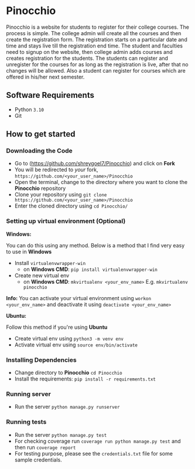 # Pinocchio

Pinocchio is a website for students to register for their college courses. The process is simple. The college admin will create all the courses and then create the registration form. The registration starts on a particular date and time and stays live till the registration end time. The student and faculties need to signup on the website, then college admin adds courses and creates registration for the students. The students can register and unregister for the courses for as long as the registration is live, after that no changes will be allowed. Also a student can register for courses which are offered in his/her next semester.

## Software Requirements

* Python `3.10`
* Git

## How to get started

### Downloading the Code

* Go to (<https://github.com/shreygoel7/Pinocchio>) and click on **Fork**
* You will be redirected to *your* fork, `https://github.com/<your_user_name>/Pinocchio`
* Open the terminal, change to the directory where you want to clone the **Pinocchio** repository
* Clone your repository using `git clone https://github.com/<your_user_name>/Pinocchio`
* Enter the cloned directory using `cd Pinocchio/`

### Setting up virtual environment (Optional)

**Windows:**

You can do this using any method. Below is a method that I find very easy to use in **Windows**
* Install `virtualenvwrapper-win`  
  * on **Windows CMD**: `pip install virtualenvwrapper-win`
* Create new virtual env
  * on **Windows CMD**: `mkvirtualenv <your_env_name>` E.g. `mkvirtualenv pinocchio`

**Info:** You can activate your virtual environment using `workon <your_env_name>` and deactivate it using `deactivate <your_env_name>`

**Ubuntu:**

Follow this method if you're using **Ubuntu**
* Create virtual env using `python3 -m venv env`
* Activate virtual env using `source env/bin/activate`

### Installing Dependencies

* Change directory to **Pinocchio** `cd Pinocchio`
* Install the requirements: `pip install -r requirements.txt`

### Running server

* Run the server `python manage.py runserver`


### Running tests

* Run the server `python manage.py test`
* For checking coverage run `coverage run python manage.py test` and then run `coverage report`
* For testing purpose, please see the `credentials.txt` file for some sample credentials.
